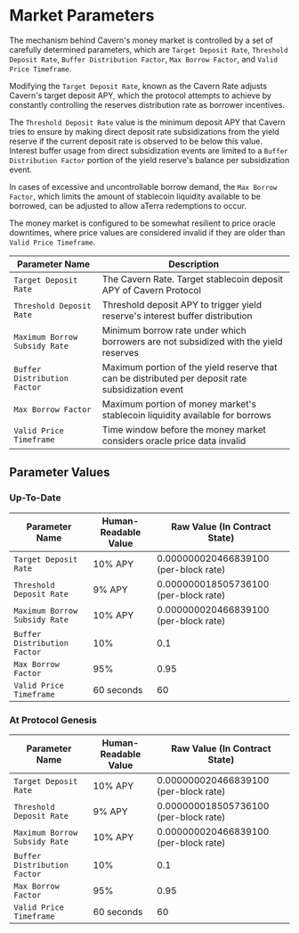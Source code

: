 # Market Parameters

The mechanism behind Cavern's money market is controlled by a set of carefully determined parameters, which are `Target Deposit Rate`, `Threshold Deposit Rate`, `Buffer Distribution Factor`, `Max Borrow Factor`, and `Valid Price Timeframe`. 


Modifying the `Target Deposit Rate`, known as the Cavern Rate adjusts Cavern's target deposit APY, which the protocol attempts to achieve by constantly controlling the reserves distribution rate as borrower incentives.

The `Threshold Deposit Rate` value is the minimum deposit APY that Cavern tries to ensure by making direct deposit rate subsidizations from the yield reserve if the current deposit rate is observed to be below this value. Interest buffer usage from direct subsidization events are limited to a `Buffer Distribution Factor` portion of the yield reserve's balance per subsidization event.

In cases of excessive and uncontrollable borrow demand, the `Max Borrow Factor`, which limits the amount of stablecoin liquidity available to be borrowed, can be adjusted to allow aTerra redemptions to occur.

The money market is configured to be somewhat resilient to price oracle downtimes, where price values are considered invalid if they are older than `Valid Price Timeframe`.

| Parameter Name               | Description                                                                                       |
| ---------------------------- | ------------------------------------------------------------------------------------------------- |
| `Target Deposit Rate`        | The Cavern Rate. Target stablecoin deposit APY of Cavern Protocol                                 |
| `Threshold Deposit Rate`     | Threshold deposit APY to trigger yield reserve's interest buffer distribution                     |
| `Maximum Borrow Subsidy Rate`| Minimum borrow rate under which borrowers are not subsidized with the yield reserves              |
| `Buffer Distribution Factor` | Maximum portion of the yield reserve that can be distributed per deposit rate subsidization event |
| `Max Borrow Factor`          | Maximum portion of money market's stablecoin liquidity available for borrows                      |
| `Valid Price Timeframe`      | Time window before the money market considers oracle price data invalid                           |

## Parameter Values

### Up-To-Date

| Parameter Name               | Human-Readable Value | Raw Value (In Contract State)         |
| ---------------------------- | -------------------- | ------------------------------------- |
| `Target Deposit Rate`        | 10% APY              | 0.000000020466839100 (per-block rate) |
| `Threshold Deposit Rate`     | 9% APY               | 0.000000018505736100 (per-block rate) |
| `Maximum Borrow Subsidy Rate`| 10% APY              | 0.000000020466839100 (per-block rate) |
| `Buffer Distribution Factor` | 10%                  | 0.1                                   |
| `Max Borrow Factor`          | 95%                  | 0.95                                  |
| `Valid Price Timeframe`      | 60 seconds           | 60                                    |

### At Protocol Genesis

| Parameter Name               | Human-Readable Value | Raw Value (In Contract State)         |
| ---------------------------- | -------------------- | ------------------------------------- |
| `Target Deposit Rate`        | 10% APY              | 0.000000020466839100 (per-block rate) |
| `Threshold Deposit Rate`     | 9% APY               | 0.000000018505736100 (per-block rate) |
| `Maximum Borrow Subsidy Rate`| 10% APY              | 0.000000020466839100 (per-block rate) |
| `Buffer Distribution Factor` | 10%                  | 0.1                                   |
| `Max Borrow Factor`          | 95%                  | 0.95                                  |
| `Valid Price Timeframe`      | 60 seconds           | 60                                    |